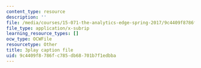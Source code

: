 ```yaml
---
content_type: resource
description: ''
file: /media/courses/15-071-the-analytics-edge-spring-2017/9c4409f8786fc785db68701b7f1edbba_GPOUGpF-Sno.srt
file_type: application/x-subrip
learning_resource_types: []
ocw_type: OCWFile
resourcetype: Other
title: 3play caption file
uid: 9c4409f8-786f-c785-db68-701b7f1edbba
---
```

